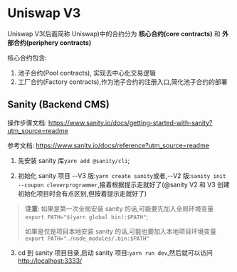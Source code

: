 # Uniswap V3

Uniswap V3(后面简称 Uniswap)中的合约分为 **核心合约(core contracts)** 和 **外部合约(periphery contracts)**

核心合约包含:

1. 池子合约(Pool contracts), 实现去中心化交易逻辑
2. 工厂合约(Factory contracts),作为池子合约的注册入口,简化池子合约的部署

## Sanity (Backend CMS)

操作步骤文档: <https://www.sanity.io/docs/getting-started-with-sanity?utm_source=readme>

参考文档: <https://www.sanity.io/docs/reference?utm_source=readme>

1. 先安装 sanity 库`yarn add @sanity/cli`;

2. 初始化 sanity 项目 --V3 版:`yarn create sanity`或者,--V2 版:`sanity init --coupon cleverprogrammer`,接着根据提示走就好了(@sanity V2 和 V3 创建初始化项目时会有点区别,但按着提示走就好了)

> **注意**: 如果是第一次全局安装 sanity 的话,可能要先加入全局环境变量 `export PATH="$(yarn global bin):$PATH"`;
>
> 如果是仅是项目本地安装 sanity 的话,可能也要加入本地项目环境变量`export PATH="./node_modules/.bin:$PATH"`

3. cd 到 sanity 项目目录,启动 sanity 项目:`yarn run dev`,然后就可以访问 <http://localhost:3333/>
